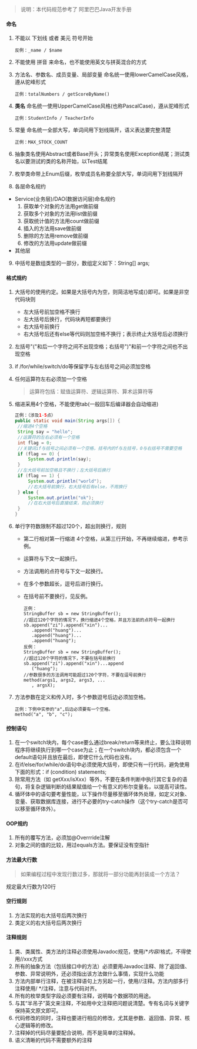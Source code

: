 > 说明：本代码规范参考了 阿里巴巴Java开发手册

#### 命名

1. 不能以 下划线 或者 美元 符号开始

   ```
   反例：_name / $name
   ```

2. 不能使用 拼音 来命名，也不能使用英文与拼英混合的方式
   
3. 方法名、参数名、成员变量、局部变量 命名统一使用lowerCamelCase风格，遵从驼峰形式

   ```
   正例：totalNumbers / getScoreByName()
   ```

4. **类名** 命名统一使用UpperCamelCase风格(也称PascalCase)，遵从驼峰形式

   ```
   正例：StudentInfo / TeacherInfo
   ```

5. 常量 命名统一全部大写，单词间用下划线隔开，语义表达要完整清楚

   ```
   正例：MAX_STOCK_COUNT
   ```

6. 抽象类名使用Abstract或者Base开头；异常类名使用Exception结尾；测试类名以要测试的类的名称开始，以Test结尾

7. 枚举类命带上Enum后缀，枚举成员名称要全部大写，单词间用下划线隔开

8.  各层命名规约

   - Service(业务层)/DAO(数据访问层)命名规约
     1. 获取单个对象的方法用get做前缀
     2. 获取多个对象的方法用list做前缀
     3. 获取统计值的方法用count做前缀
     4. 插入的方法用save做前缀
     5. 删除的方法用remove做前缀
     6. 修改的方法用update做前缀
   - 其他层
   
9. 中括号是数组类型的一部分，数组定义如下：String[] args;

#### 格式规约

1. 大括号的使用约定。如果是大括号内为空，则简洁地写成{}即可。如果是非空代码块则

   - 左大括号前加空格不换行
   - 左大括号后换行，代码块再短都要换行
   - 右大括号前换行
   - 右大括号后还有else等代码则加空格不换行；表示终止大括号后必须换行

2. 左括号"("和后一个字符之间不出现空格；右括号")"和前一个字符之间也不出现空格

3. if /for/while/switch/do等保留字与左右括号之间必须加空格

4. 任何运算符左右必须加一个空格

   > 运算符包括：赋值运算符、逻辑运算符、算术运算符等

5. 缩进采用4个空格，不能使用tab(一般回车后编译器会自动缩进)

   ```java
   正例：（涉及1-5点）
   public static void main(String args[]) {
   	//缩进4个空格
   	String say = "hello";
   	//运算符的左右必须有一个空格
   	int flag = 0;
   	//关键词if与括号之间必须有一个空格，括号内的f与左括号，0与右括号不需要空格
   	if (flag == 0) {
   		System.out.println(say);
   	}
   	//左大括号前加空格且不换行；左大括号后换行
   	if (flag == 1) {
   		System.out.println("world");
   		//右大括号前换行，右大括号后有else，不用换行
   	} else {
   		System.out.println("ok");
   		//在右大括号后直接结束，则必须换行
   	}
   }
   ```

6. 单行字符数限制不超过120个，超出则换行，规则

   - 第二行相对第一行缩进 4个空格，从第三行开始，不再继续缩进，参考示例。

   - 运算符与下文一起换行。

   - 方法调用的点符号与下文一起换行。

   - 在多个参数超长，逗号后进行换行。

   - 在括号前不要换行，见反例。

     ```
     正例：
     StringBuffer sb = new StringBuffer();
     //超过120个字符的情况下，换行缩进4个空格，并且方法前的点符号一起换行
     sb.append("zi").append("xin")...
     	.append("huang")...
     	.append("huang")...
     	.append("huang");
     反例：
     StringBuffer sb = new StringBuffer();
     //超过120个字符的情况下，不要在括号前换行
     sb.append("zi").append("xin")...append
     	("huang");
     //参数很多的方法调用可能超过120个字符，不要在逗号前换行
     method(args1, args2, args3, ...
     	, argsX);
     ```

7. 方法参数在定义和传入时，多个参数逗号后边必须加空格。

   ```
   正例：下例中实参的"a",后边必须要有一个空格。
   method("a", "b", "c");
   ```
   
   

#### 控制语句

1. 在一个switch块内，每个case要么通过break/return等来终止，要么注释说明程序将继续执行到哪一个case为止；在一个switch块内，都必须包含一个default语句并且放在最后，即使它什么代码也没有。
2. 在if/else/for/while/do语句中必须使用大括号，即使只有一行代码，避免使用下面的形式：if (condition) statements;
3. 除常用方法（如 getXxx/isXxx）等外，不要在条件判断中执行其它复杂的语句，将复杂逻辑判断的结果赋值给一个有意义的布尔变量名，以提高可读性。
4. 循环体中的语句要考量性能，以下操作尽量移至循环体外处理，如定义对象、变量、获取数据库连接，进行不必要的try-catch操作（这个try-catch是否可以移至循环体外）。

#### OOP规约

1. 所有的覆写方法，必须加@Overrride注解
2. 对象之间的值的比较，用过equals方法。要保证没有空指针

#### 方法最大行数

> 如果编程过程中发现行数过多，那就将一部分功能再封装成一个方法？

规定最大行数为120行

#### 空行规则

1. 方法实现的右大括号后两次换行
2. 类定义的右大括号后两次换行

#### 注释规则

1. 类、类属性、类方法的注释必须使用Javadoc规范，使用/**内容*/格式，不得使用//xxx方式
2. 所有的抽象方法（包括接口中的方法）必须要用Javadoc注释、除了返回值、参数、异常说明外，还必须指出该方法做什么事情，实现什么功能
3. 方法内部单行注释，在被注释语句上方另起一行，使用//注释。方法内部多行注释使用/ */注释，注意与代码对齐。
4. 所有的枚举类型字段必须要有注释，说明每个数据项的用途。
5. 与其“半吊子”英文来注释，不如用中文注释把问题说清楚。专有名词与关键字保持英文原文即可。
6. 代码修改的同时，注释也要进行相应的修改，尤其是参数、返回值、异常、核心逻辑等的修改。
7. 注释掉的代码尽量要配合说明，而不是简单的注释掉。
8. 语义清晰的代码不需要额外的注释